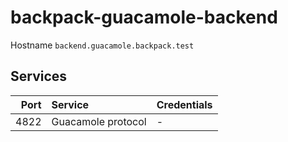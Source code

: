 # backpack-guacamole-backend

Hostname `backend.guacamole.backpack.test`

## Services

| Port | Service | Credentials
| ---: | :------ | :----------
| 4822 | Guacamole protocol | -
